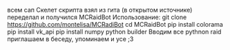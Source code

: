 всем сап
Скелет скрипта взял из гита (в открытом источнике)
переделал и получился MCRaidBot
Использование:
git clone https://github.com/montelisa/MCRadiBot
cd MCRaidBot
pip install colorama
pip install vk_api
pip install numpy
python builder
Вводим все
pythnon raid
приглашаем в беседу, упоминаем и усе ;3

